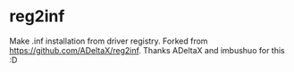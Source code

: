 # reg2inf
Make .inf installation from driver registry. Forked from https://github.com/ADeltaX/reg2inf. Thanks ADeltaX and imbushuo for this :D
